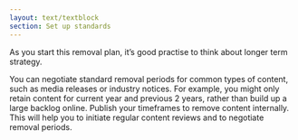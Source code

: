 ```yaml
---
layout: text/textblock
section: Set up standards
---
```

As you start this removal plan, it’s good practise to think about longer term strategy.

You can negotiate standard removal periods for common types of content, such as media releases or industry notices. For example, you might only retain content for current year and previous 2 years, rather than build up a large backlog online.
Publish your timeframes to remove content internally. This will help you to initiate regular content reviews and to negotiate removal periods.
